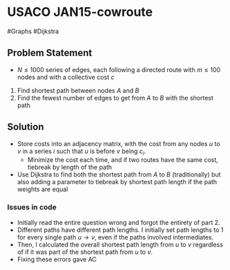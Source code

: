 # USACO JAN15-cowroute
#Graphs #Dijkstra
## Problem Statement
- $N \leq 1000$ series of edges, each following a directed route with $m \leq 100$ nodes and with a collective cost $c$
1. Find shortest path between nodes $A$ and $B$
2. Find the fewest number of edges to get from $A$ to $B$ with the shortest path

## Solution
- Store costs into an adjacency matrix, with the cost from any nodes $u$ to $v$ in a series $i$ such that $u$ is before $v$ being $c_i$.
	- Minimize the cost each time, and if two routes have the same cost, tiebreak by length of the path
- Use Dijkstra to find both the shortest path from $A$ to $B$ (traditionally) but also adding a parameter to tiebreak by shortest path length if the path weights are equal

### Issues in code
- Initially read the entire question wrong and forgot the entirety of part 2. 
- Different paths have different path lengths. I initially set path lengths to $1$ for every single path $u \rightarrow v$, even if the paths involved intermediates.
- Then, I calculated the overall shortest path length from $u$ to $v$ regardless of if it was part of the shortest path from $u$ to $v$.
- Fixing these errors gave AC
